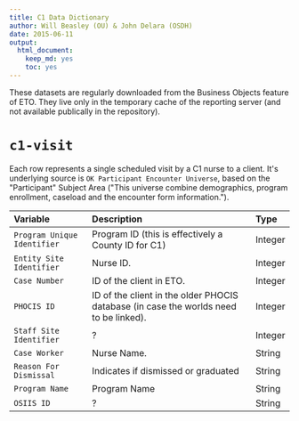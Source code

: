 ```yaml
---
title: C1 Data Dictionary
author: Will Beasley (OU) & John Delara (OSDH)
date: 2015-06-11
output:
  html_document:
    keep_md: yes
    toc: yes
---
```


These datasets are regularly downloaded from the Business Objects feature of ETO.  They live only in the temporary cache of the reporting server (and not available publically in the repository).

`c1-visit`
==========================
Each row represents a single scheduled visit by a C1 nurse to a client.  It's underlying source is `OK Participant Encounter Universe`, based on the "Participant" Subject Area ("This universe combine demographics, program enrollment, caseload and the encounter form information.").  

| Variable | Description | Type |
| :------- | :---------- | :--- |
|`Program Unique Identifier` | Program ID (this is effectively a County ID for C1) | Integer
|`Entity Site Identifier` | Nurse ID. | Integer
|`Case Number` | ID of the client in ETO. | Integer
|`PHOCIS ID` | ID of the client in the older PHOCIS database (in case the worlds need to be linked). | Integer
|`Staff Site Identifier` | ? | Integer
|`Case Worker` | Nurse Name. | String
|`Reason For Dismissal` | Indicates if dismissed or graduated | String
|`Program Name` | Program Name | String
|`OSIIS ID` | ? | String
